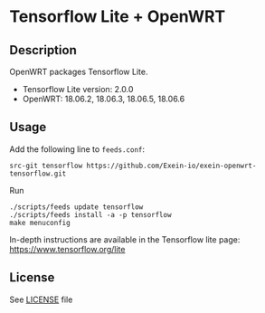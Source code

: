 # Tensorflow Lite + OpenWRT

## Description
OpenWRT packages Tensorflow Lite.


* Tensorflow Lite version: 2.0.0
* OpenWRT: 18.06.2, 18.06.3, 18.06.5, 18.06.6


## Usage

Add the following line to `feeds.conf`:
```
src-git tensorflow https://github.com/Exein-io/exein-openwrt-tensorflow.git
```

Run
```
./scripts/feeds update tensorflow
./scripts/feeds install -a -p tensorflow
make menuconfig
```

In-depth instructions are available in the Tensorflow lite page: https://www.tensorflow.org/lite



## License

See [LICENSE](LICENSE) file

